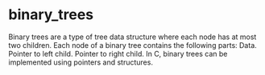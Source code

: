 # binary_trees

Binary trees are a type of tree data structure where each node has at most two children. Each node of a binary tree contains the following parts: Data. Pointer to left child. Pointer to right child. In C, binary trees can be implemented using pointers and structures.
